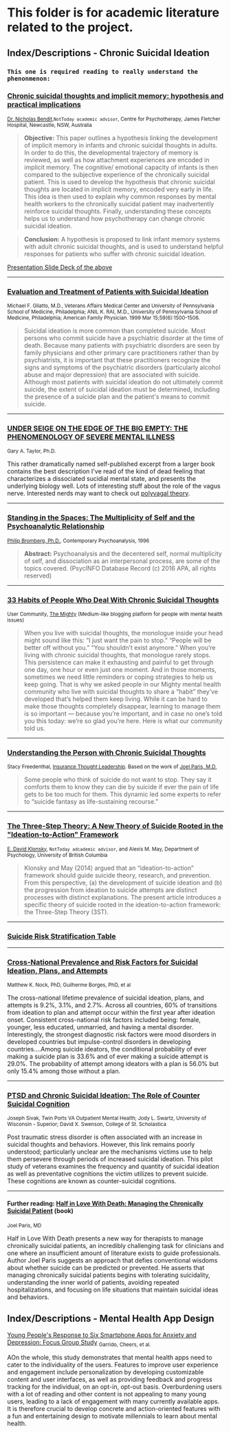 # This folder is for academic literature related to the project.

## Index/Descriptions - Chronic Suicidal Ideation

### `This one is required reading to really understand the phenonmenon:`<br>
### [Chronic suicidal thoughts and implicit memory: hypothesis and practical implications](https://github.com/hackforla/not-today/blob/master/lit-review/chronic%20suicidal%20ideation%20and%20implicit%20memory%20paper.pdf)<br>
<sup>[Dr. Nicholas Bendit](https://www.researchgate.net/profile/Nicholas_Bendit),`NotToday academic advisor`, Centre for Psychotherapy, James Fletcher Hospital, Newcastle, NSW, Australia</sup> 

>**Objective:** This paper outlines a hypothesis linking the development of implicit memory in infants and chronic suicidal thoughts in adults. In order to do this, the developmental trajectory of memory is reviewed, as well as how attachment experiences are encoded in implicit memory. The cognitive/ emotional capacity of infants is then compared to the subjective experience of the chronically suicidal patient. This is used to develop the hypothesis that chronic suicidal thoughts are located in implicit memory, encoded very early in life. This idea is then used to explain why common responses by mental health workers to the chronically suicidal patient may inadvertently reinforce suicidal thoughts. Finally, understanding these concepts helps us to understand how psychotherapy can change chronic suicidal ideation.

>**Conclusion:** A hypothesis is proposed to link infant memory systems with adult chronic suicidal thoughts, and is used to understand helpful responses for patients who suffer with chronic suicidal ideation.

[Presentation Slide Deck of the above](https://github.com/hackforla/not-today/blob/master/lit-review/suicidal-memory-systems.pdf)

---

### [Evaluation and Treatment of Patients with Suicidal Ideation](https://github.com/hackforla/not-today/blob/master/lit-review/Evaluation%20and%20Treatment%20of%20Patients%20with%20Suicidal%20Ideation%20-%20American%20Family%20Physician.pdf)<br>
<sup>Michael F. Gliatto, M.D., Veterans Affairs Medical Center and University of Pennsylvania School of Medicine, Philadelphia; ANIL K. RAI, M.D., University of Pennsylvania School of Medicine, Philadelphia; 
American Family Physician. 1999 Mar 15;59(6):1500-1506.</sup>

>Suicidal ideation is more common than completed suicide. Most persons who commit suicide have a psychiatric disorder at the time of death. Because many patients with psychiatric disorders are seen by family physicians and other primary care practitioners rather than by psychiatrists, it is important that these practitioners recognize the signs and symptoms of the psychiatric disorders (particularly alcohol abuse and major depression) that are associated with suicide. Although most patients with suicidal ideation do not ultimately commit suicide, the extent of suicidal ideation must be determined, including the presence of a suicide plan and the patient's means to commit suicide.

---

### [UNDER SEIGE ON THE EDGE OF THE BIG EMPTY: THE PHENOMENOLOGY OF SEVERE MENTAL ILLNESS](https://github.com/hackforla/not-today/blob/master/lit-review/Emptiness:Deadness.pdf)<br>
<sup>Gary A. Taylor, Ph.D.</sup>

This rather dramatically named self-published excerpt from a larger book contains the best description I've read of the kind of dead feeling that characterizes a dissociated sucidial mental state, and presents the underlying biology well. Lots of interesting stuff about the role of the vagus nerve. Interested nerds may want to check out [polyvagal theory](https://en.wikipedia.org/wiki/Polyvagal_theory).

---

### [Standing in the Spaces: The Multiplicity of Self and the Psychoanalytic Relationship](https://github.com/hackforla/not-today/blob/master/lit-review/E1f_5%20Bromberg_P_Standing_in_the_Spaces.pdf)<br>
<sup>[Philip Bromberg, Ph.D.](https://en.wikipedia.org/wiki/Philip_Bromberg), Contemporary Psychoanalysis, 1996</sup>

>**Abstract:** Psychoanalysis and the decentered self, normal multiplicity of self, and dissociation as an interpersonal process, are some of the topics covered. (PsycINFO Database Record (c) 2016 APA, all rights reserved)

---

### [33 Habits of People Who Deal With Chronic Suicidal Thoughts](https://github.com/hackforla/not-today/blob/master/lit-review/Habits%20of%20People%20Who%20Deal%20With%20Chronic%20Suicidal%20Thoughts%20_%20The%20Mighty.pdf)<br>
<sup>User Community, [The Mighty](https://themighty.com/) (Medium-like blogging platform for people with mental health issues)</sup>

>When you live with suicidal thoughts, the monologue inside your head might sound like this: “I just want the pain to stop.” “People will be better off without you.” “You shouldn’t exist anymore.” When you’re living with chronic suicidal thoughts, that monologue rarely stops. This persistence can make it exhausting and painful to get through one day, one hour or even just one moment. And in those moments, sometimes we need little reminders or coping strategies to help us keep going. That is why we asked people in our Mighty mental health community who live with suicidal thoughts to share a “habit” they’ve developed that’s helped them keep living. While it can be hard to make those thoughts completely disappear, learning to manage them is so important — because you’re important, and in case no one’s told you this today: we’re so glad you’re here. Here is what our community told us.

---

### [Understanding the Person with Chronic Suicidal Thoughts](https://github.com/hackforla/not-today/blob/master/lit-review/Understanding%20the%20person%20with%20chronic%20suicidal%20thoughts.pdf)<br>
<sub>Stacy Freedenthal, [Insurance Thought Leadership](http://insurancethoughtleadership.com/understanding-person-with-suicidal-thoughts/). Based on the work of [Joel Paris, M.D.](https://www.mcgill.ca/psychiatry/joel-paris)</sub>

>Some people who think of suicide do not want to stop. They say it comforts them to know they can die by suicide if ever the pain of life gets to be too much for them. This dynamic led some experts to refer to “suicide fantasy as life-sustaining recourse.” 

---

### [The Three-Step Theory: A New Theory of Suicide Rooted in the "Ideation-to-Action" Framework](https://github.com/hackforla/not-today/blob/master/lit-review/The%20Three-Step%20Theory.pdf)
<sub>[E. David Klonsky](https://psych.ubc.ca/profile/david-klonsky/), `NotToday adcademic advisor`, and Alexis M. May, Department of Psychology, University of British Columbia

>Klonsky and May (2014) argued that an “ideation-to-action” framework should guide suicide theory, research, and prevention. From this perspective, (a) the development of suicide ideation and (b) the progression from ideation to suicide attempts are distinct processes with distinct explanations. The present article introduces a specific theory of suicide rooted in the ideation-to-action framework: the Three-Step Theory (3ST).

---

### [Suicide Risk Stratification Table](https://github.com/hackforla/not-today/blob/master/lit-review/RM_MIRECC_SuicideRisk_Table.pdf)

---

### [Cross-National Prevalence and Risk Factors for Suicidal Ideation, Plans, and Attempts](https://github.com/hackforla/not-today/blob/master/lit-review/Cross%20National%20SI.pdf)
<sub>Matthew K. Nock, PhD, Guilherme Borges, PhD, et al
  
The cross-national lifetime prevalence of suicidal ideation, plans, and attempts is 9.2%, 3.1%, and 2.7%. Across all countries, 60% of transitions from ideation to plan and attempt occur within the first year after ideation onset. Consistent cross-national risk factors included being: female, younger, less educated, unmarried, and having a mental disorder. Interestingly, the strongest diagnostic risk factors were mood disorders in developed countries but impulse-control disorders in developing countries....Among suicide ideators, the conditional probability of ever making a suicide plan is 33.6% and of ever making a suicide attempt is 29.0%. The probability of attempt among ideators with a plan is 56.0% but only 15.4% among those without a plan.

---

### [PTSD and Chronic Suicidal Ideation: The Role of Counter Suicidal Cognition](https://github.com/hackforla/not-today/blob/master/lit-review/PTSD%20and%20chronic%20SI.pdf)
<sub>Joseph Sivak, Twin Ports VA Outpatient Mental Health; Jody L. Swartz, University of Wisconsin - Superior; David X. Swenson, College of St. Scholastica
  
Post traumatic stress disorder is often associated with an increase in suicidal thoughts and behaviors. However, this link remains poorly understood; particularly unclear are the mechanisms victims use to help them persevere through periods of increased suicidal ideation. This pilot study of veterans examines the frequency and quantity of suicidal ideation as well as preventative cognitions the victim utilizes to prevent suicide. These cognitions are known as counter-suicidal cognitions.

---

#### Further reading: [Half in Love With Death: Managing the Chronically Suicidal Patient](https://www.amazon.com/Half-Love-Death-Managing-Chronically-ebook/dp/B075WRGG5P) (book)
<sub>Joel Paris, MD

Half in Love With Death presents a new way for therapists to manage chronically suicidal patients, an incredibly challenging task for clinicians and one where an insufficient amount of literature exists to guide professionals. Author Joel Paris suggests an approach that defies conventional wisdoms about whether suicide can be predicted or prevented. He asserts that managing chronically suicidal patients begins with tolerating suicidality, understanding the inner world of patients, avoiding repeated hospitalizations, and focusing on life situations that maintain suicidal ideas and behaviors.

## Index/Descriptions - Mental Health App Design

[Young People's Response to Six Smartphone Apps for Anxiety and Depression: Focus Group Study](https://github.com/hackforla/not-today/blob/master/lit-review/young%20peoples%20response%20to%20MH%20apps.pdf)
<sub>Garrido, Cheers, et al.
  
AOn the whole, this study demonstrates that mental health apps need to cater to the individuality of the users. Features to improve user experience and engagement include personalization by developing customizable content and user interfaces, as well as providing feedback and progress tracking for the individual, on an opt-in, opt-out basis. Overburdening users with a lot of reading and other content is not appealing to many young users, leading to a lack of engagement with many currently available apps. It is therefore crucial to develop concrete and action-oriented features with a fun and entertaining design to motivate millennials to learn about mental health.
